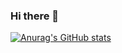### Hi there 👋

[![Anurag's GitHub stats](https://github-readme-stats.vercel.app/api?username=james98k)](https://github.com/anuraghazra/github-readme-stats)

<!--
**james98k/james98k** is a ✨ _special_ ✨ repository because its `README.md` (this file) appears on your GitHub profile.

Here are some ideas to get you started:

- 🔭 I’m currently working on ...
- 🌱 I’m currently learning ...
- 👯 I’m looking to collaborate on ...
- 🤔 I’m looking for help with ...
- 💬 Ask me about ...
- 📫 How to reach me: ...
- 😄 Pronouns: ...
- ⚡ Fun fact: ...
-->
